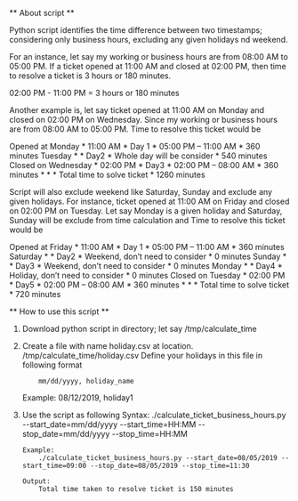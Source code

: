 ** About script **

Python script identifies the time difference between two timestamps; considering only business hours, excluding any given holidays nd weekend.

For an instance, let say my working or business hours are from 08:00 AM to 05:00 PM. If a ticket opened at 11:00 AM and closed at 02:00 PM, then time to resolve a ticket is 3 hours or 180 minutes.

02:00 PM - 11:00 PM = 3 hours or 180 minutes

Another example is, let say ticket opened at 11:00 AM on Monday and closed on 02:00 PM on Wednesday. Since my working or business hours are from 08:00 AM to 05:00 PM. Time to resolve this ticket would be

Opened at Monday    * 11:00 AM    *	 Day 1  * 	05:00 PM – 11:00 AM          *	360 minutes
Tuesday	            *             *      Day2   *	Whole day will be consider   *	540 minutes
Closed on Wednesday * 02:00 PM    *	 Day3   *	02:00 PM – 08:00 AM	     *  360 minutes
         	    *             *             *       Total time to solve ticket   * 1260 minutes


Script will also exclude weekend like Saturday, Sunday and exclude any given holidays. For instance, ticket opened at 11:00 AM on Friday and closed on 02:00 PM on Tuesday. Let say Monday is a given holiday and Saturday, Sunday will be exclude from time calculation and Time to resolve this ticket would be

Opened at Friday      *	11:00 AM    *	Day 1  * 	05:00 PM – 11:00 AM               *	360 minutes
Saturday	      *	            *   Day2   *	Weekend, don’t need to consider   *	  0 minutes
Sunday 	              *	            *   Day3   *	Weekend, don’t need to consider   *	  0 minutes
Monday 	              *	            *   Day4   *	Holiday, don’t need to consider   *	  0 minutes
Closed on Tuesday     *	02:00 PM    *	Day5   *	02:00 PM – 08:00 AM	          *     360 minutes
		      *	            *          *        Total time to solve ticket        *	720 minutes


** How to use this script **

  1.	Download python script in directory; let say /tmp/calculate_time
  2.	Create a file with name holiday.csv at location.  /tmp/calculate_time/holiday.csv
  	    Define your holidays in this file in following format
        
                mm/dd/yyyy, holiday_name

        Example:
                08/12/2019, holiday1
  3.	Use the script as following
            Syntax:
                ./calculate_ticket_business_hours.py --start_date=mm/dd/yyyy --start_time=HH:MM --stop_date=mm/dd/yyyy --stop_time=HH:MM

            Example:
                ./calculate_ticket_business_hours.py --start_date=08/05/2019 --start_time=09:00 --stop_date=08/05/2019 --stop_time=11:30

            Output:
                Total time taken to resolve ticket is 150 minutes
